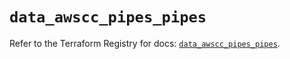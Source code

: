 # `data_awscc_pipes_pipes`

Refer to the Terraform Registry for docs: [`data_awscc_pipes_pipes`](https://registry.terraform.io/providers/hashicorp/awscc/0.70.0/docs/data-sources/pipes_pipes).
